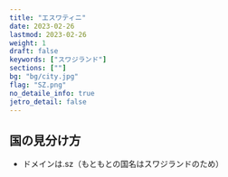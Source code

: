```yaml
---
title: "エスワティニ"
date: 2023-02-26
lastmod: 2023-02-26
weight: 1
draft: false
keywords: ["スワジランド"]
sections: [""]
bg: "bg/city.jpg"
flag: "SZ.png"
no_detaile_info: true
jetro_detail: false
---
```


<div class="main-desciption country-description">
    <h2 class="section-title">国の見分け方</h2>
    <ul class="rule-list">
        <li>ドメインは<span class="quiz">.sz（もともとの国名はスワジランドのため）</span></li>
    </ul>
</div>

<div class="googlemap-if">
</div>